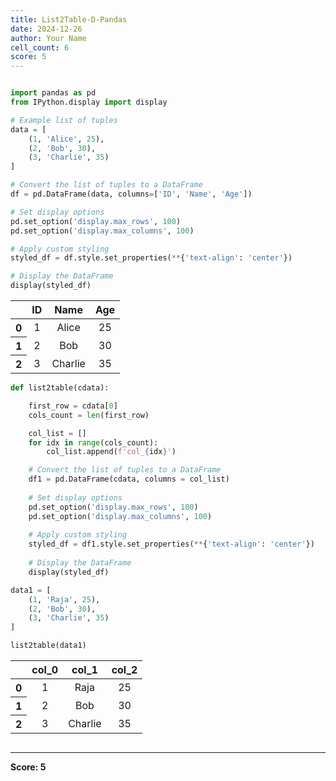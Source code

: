 ```yaml
---
title: List2Table-D-Pandas
date: 2024-12-26
author: Your Name
cell_count: 6
score: 5
---
```


```python

```


```python
import pandas as pd
from IPython.display import display

# Example list of tuples
data = [
    (1, 'Alice', 25),
    (2, 'Bob', 30),
    (3, 'Charlie', 35)
]

# Convert the list of tuples to a DataFrame
df = pd.DataFrame(data, columns=['ID', 'Name', 'Age'])

# Set display options
pd.set_option('display.max_rows', 100)
pd.set_option('display.max_columns', 100)

# Apply custom styling
styled_df = df.style.set_properties(**{'text-align': 'center'})

# Display the DataFrame
display(styled_df)
```


<style type="text/css">
#T_650ef_row0_col0, #T_650ef_row0_col1, #T_650ef_row0_col2, #T_650ef_row1_col0, #T_650ef_row1_col1, #T_650ef_row1_col2, #T_650ef_row2_col0, #T_650ef_row2_col1, #T_650ef_row2_col2 {
  text-align: center;
}
</style>
<table id="T_650ef">
  <thead>
    <tr>
      <th class="blank level0" >&nbsp;</th>
      <th id="T_650ef_level0_col0" class="col_heading level0 col0" >ID</th>
      <th id="T_650ef_level0_col1" class="col_heading level0 col1" >Name</th>
      <th id="T_650ef_level0_col2" class="col_heading level0 col2" >Age</th>
    </tr>
  </thead>
  <tbody>
    <tr>
      <th id="T_650ef_level0_row0" class="row_heading level0 row0" >0</th>
      <td id="T_650ef_row0_col0" class="data row0 col0" >1</td>
      <td id="T_650ef_row0_col1" class="data row0 col1" >Alice</td>
      <td id="T_650ef_row0_col2" class="data row0 col2" >25</td>
    </tr>
    <tr>
      <th id="T_650ef_level0_row1" class="row_heading level0 row1" >1</th>
      <td id="T_650ef_row1_col0" class="data row1 col0" >2</td>
      <td id="T_650ef_row1_col1" class="data row1 col1" >Bob</td>
      <td id="T_650ef_row1_col2" class="data row1 col2" >30</td>
    </tr>
    <tr>
      <th id="T_650ef_level0_row2" class="row_heading level0 row2" >2</th>
      <td id="T_650ef_row2_col0" class="data row2 col0" >3</td>
      <td id="T_650ef_row2_col1" class="data row2 col1" >Charlie</td>
      <td id="T_650ef_row2_col2" class="data row2 col2" >35</td>
    </tr>
  </tbody>
</table>




```python
def list2table(cdata):

    first_row = cdata[0]
    cols_count = len(first_row)

    col_list = []
    for idx in range(cols_count):
        col_list.append(f'col_{idx}')

    # Convert the list of tuples to a DataFrame
    df1 = pd.DataFrame(cdata, columns = col_list)
    
    # Set display options
    pd.set_option('display.max_rows', 100)
    pd.set_option('display.max_columns', 100)
    
    # Apply custom styling
    styled_df = df1.style.set_properties(**{'text-align': 'center'})
    
    # Display the DataFrame
    display(styled_df)
```


```python
data1 = [
    (1, 'Raja', 25),
    (2, 'Bob', 30),
    (3, 'Charlie', 35)
]
```


```python
list2table(data1)
```


<style type="text/css">
#T_04695_row0_col0, #T_04695_row0_col1, #T_04695_row0_col2, #T_04695_row1_col0, #T_04695_row1_col1, #T_04695_row1_col2, #T_04695_row2_col0, #T_04695_row2_col1, #T_04695_row2_col2 {
  text-align: center;
}
</style>
<table id="T_04695">
  <thead>
    <tr>
      <th class="blank level0" >&nbsp;</th>
      <th id="T_04695_level0_col0" class="col_heading level0 col0" >col_0</th>
      <th id="T_04695_level0_col1" class="col_heading level0 col1" >col_1</th>
      <th id="T_04695_level0_col2" class="col_heading level0 col2" >col_2</th>
    </tr>
  </thead>
  <tbody>
    <tr>
      <th id="T_04695_level0_row0" class="row_heading level0 row0" >0</th>
      <td id="T_04695_row0_col0" class="data row0 col0" >1</td>
      <td id="T_04695_row0_col1" class="data row0 col1" >Raja</td>
      <td id="T_04695_row0_col2" class="data row0 col2" >25</td>
    </tr>
    <tr>
      <th id="T_04695_level0_row1" class="row_heading level0 row1" >1</th>
      <td id="T_04695_row1_col0" class="data row1 col0" >2</td>
      <td id="T_04695_row1_col1" class="data row1 col1" >Bob</td>
      <td id="T_04695_row1_col2" class="data row1 col2" >30</td>
    </tr>
    <tr>
      <th id="T_04695_level0_row2" class="row_heading level0 row2" >2</th>
      <td id="T_04695_row2_col0" class="data row2 col0" >3</td>
      <td id="T_04695_row2_col1" class="data row2 col1" >Charlie</td>
      <td id="T_04695_row2_col2" class="data row2 col2" >35</td>
    </tr>
  </tbody>
</table>




```python

```


---
**Score: 5**